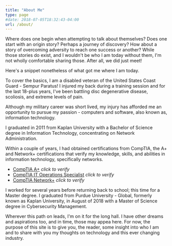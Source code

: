 ```yaml
---
title: "About Me"
type: page
#date: 2018-07-05T18:32:43-04:00
url: /about/
---
```


Where does one begin when attempting to talk about themselves? Does one start with an origin story? Perhaps a journey of discovery? How about a story of overcoming adversity to reach one success or another? While those stories do exist, and I wouldn't be who I am today without them, I'm not wholly comfortable sharing those. After all, we did just meet!

Here's a snippet nonetheless of what got me where I am today.

To cover the basics, I am a disabled veteran of the United States Coast Guard - Sempur Paratus! I injured my back during a training session and for the last 18-plus years, I've been battling disc degenerative disease, scoliosis, and extreme levels of pain.   

Although my military career was short lived, my injury has afforded me an opportunity to pursue my passion - computers and software, also known as, information technology.

I graduated in 2011 from Kaplan University with a Bachelor of Science degree in Information Technology, concentrating on Network Administration. 

Within a couple of years, I had obtained certifications from CompTIA, the A+ and Network+ certifications that verify my knowledge, skills, and abilities in information technology, specifically networks.
  
* [CompTIA A+](https://www.youracclaim.com/badges/2106c444-6817-4408-8547-d02205497d3c) *click to verify*
* [CompTIA IT Operations Specialist](https://www.youracclaim.com/badges/f324aa8f-adeb-40f1-ace2-c4a0fcfcc0a5) *click to verify*
* [CompTIA Network+](https://www.youracclaim.com/badges/4afde9f8-137d-4c1a-ac28-401b6bdad897) *click to verify*

I worked for several years before returning back to school; this time for a Master degree. I graduated from Purdue University - Global, formerly known as Kaplan University, in August of 2018 with a Master of Science degree in Cybersecurity Management.

Wherever this path on leads, I'm on it for the long hall. I have other dreams and aspirations too, and in time, those may appea here. For now, the  purpose of this site is to give you, the reader, some insight into who I am and to share with you my thoughts on technology and this ever changing industry.